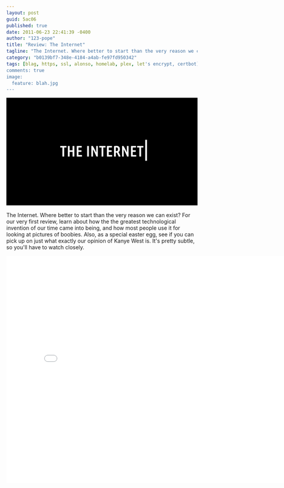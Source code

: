 ```yaml
---
layout: post
guid: 5ac06
published: true
date: 2011-06-23 22:41:39 -0400
author: "123-pope"
title: "Review: The Internet"
tagline: "The Internet. Where better to start than the very reason we can exist? For our very first review, learn about how the the greatest technological invention of our time came into being, and how most people use it for looking at boobies. Also, as a special easter egg, see if you can pick up on what our opinion of Kanye West is. It\'s pretty subtle, so you\'ll have to watch closely."
category: "b0139bf7-348e-4184-a4ab-fe97fd950342"
tags: [blag, https, ssl, alonso, homelab, plex, let's encrypt, certbot]
comments: true
image:
  feature: blah.jpg
---
```


![](/assets/img/lol/theinternetreview.png)

The Internet. Where better to start than the very reason we can exist? For our very first review, learn about how the the greatest technological invention of our time came into being, and how most people use it for looking at pictures of boobies. Also, as a special easter egg, see if you can pick up on just what exactly our opinion of Kanye West is. It's pretty subtle, so you'll have to watch closely.

<iframe width="800" height="600" src="//www.youtube.com/embed/9Ra0js0wmXE" frameborder="0" allowfullscreen=""></iframe>